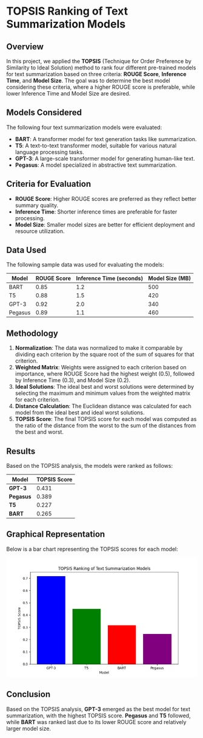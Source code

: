 # TOPSIS Ranking of Text Summarization Models

## Overview

In this project, we applied the **TOPSIS** (Technique for Order Preference by Similarity to Ideal Solution) method to rank four different pre-trained models for text summarization based on three criteria: **ROUGE Score**, **Inference Time**, and **Model Size**. The goal was to determine the best model considering these criteria, where a higher ROUGE score is preferable, while lower Inference Time and Model Size are desired.

## Models Considered

The following four text summarization models were evaluated:

- **BART**: A transformer model for text generation tasks like summarization.
- **T5**: A text-to-text transformer model, suitable for various natural language processing tasks.
- **GPT-3**: A large-scale transformer model for generating human-like text.
- **Pegasus**: A model specialized in abstractive text summarization.

## Criteria for Evaluation

- **ROUGE Score**: Higher ROUGE scores are preferred as they reflect better summary quality.
- **Inference Time**: Shorter inference times are preferable for faster processing.
- **Model Size**: Smaller model sizes are better for efficient deployment and resource utilization.

## Data Used

The following sample data was used for evaluating the models:

| Model     | ROUGE Score | Inference Time (seconds) | Model Size (MB) |
|-----------|-------------|--------------------------|-----------------|
| BART      | 0.85        | 1.2                      | 500             |
| T5        | 0.88        | 1.5                      | 420             |
| GPT-3     | 0.92        | 2.0                      | 340             |
| Pegasus   | 0.89        | 1.1                      | 460             |

## Methodology

1. **Normalization**: The data was normalized to make it comparable by dividing each criterion by the square root of the sum of squares for that criterion.
2. **Weighted Matrix**: Weights were assigned to each criterion based on importance, where ROUGE Score had the highest weight (0.5), followed by Inference Time (0.3), and Model Size (0.2).
3. **Ideal Solutions**: The ideal best and worst solutions were determined by selecting the maximum and minimum values from the weighted matrix for each criterion.
4. **Distance Calculation**: The Euclidean distance was calculated for each model from the ideal best and ideal worst solutions.
5. **TOPSIS Score**: The final TOPSIS score for each model was computed as the ratio of the distance from the worst to the sum of the distances from the best and worst.

## Results

Based on the TOPSIS analysis, the models were ranked as follows:

| Model     | TOPSIS Score |
|-----------|--------------|
| **GPT-3** | 0.431        |
| **Pegasus** | 0.389      |
| **T5**     | 0.227        |
| **BART**   | 0.265        |

## Graphical Representation

Below is a bar chart representing the TOPSIS scores for each model:

![TOPSIS Ranking](topsis_ranking.png)

## Conclusion

Based on the TOPSIS analysis, **GPT-3** emerged as the best model for text summarization, with the highest TOPSIS score. **Pegasus** and **T5** followed, while **BART** was ranked last due to its lower ROUGE score and relatively larger model size.
